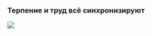 ### Терпение и труд всё синхронизируют

<img src="https://img.shields.io/badge/JavaScript-FF00FF?style=for-the-badge&logo=JavaScript&logoColor=000000"/>
